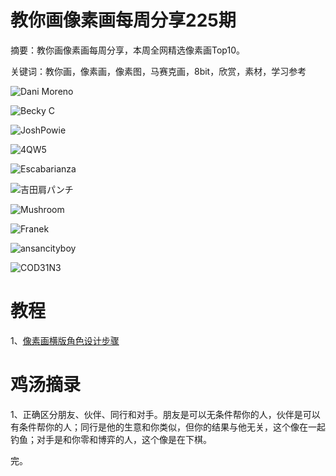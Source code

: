 # 教你画像素画每周分享225期

摘要：教你画像素画每周分享，本周全网精选像素画Top10。

关键词：教你画，像素画，像素图，马赛克画，8bit，欣赏，素材，学习参考


![Dani Moreno](https://files.mdnice.com/user/10493/5a85c10f-5ef0-4908-b32c-a3b0d3f6a26d.png)


![Becky C](https://files.mdnice.com/user/10493/d8b1014d-a881-4004-9645-1ff802a284e3.png)


![JoshPowie](https://files.mdnice.com/user/10493/91134696-9248-4d69-aa55-55f59ba597cb.png)


![4QW5](https://files.mdnice.com/user/10493/db015f96-c5ff-47b2-8af0-7dffeafec29e.png)


![Escabarianza](https://files.mdnice.com/user/10493/efee2b70-8aae-4368-be55-ef77f80fd374.png)


![吉田肩パンチ](https://files.mdnice.com/user/10493/c2671499-c02a-4769-8eef-823f8979a9d3.png)


![Mushroom](https://files.mdnice.com/user/10493/77ac2763-c981-43de-b40d-89a3f5c6ff4f.png)


![Franek](https://files.mdnice.com/user/10493/9aa6b2e2-e06e-4317-98df-bd289af8c0bb.png)


![ansancityboy](https://files.mdnice.com/user/10493/55b702bd-4d1a-42cc-9210-31a818bbd045.png)


![COD31N3](https://files.mdnice.com/user/10493/ed0a20e1-d519-42b2-8c1b-48679718e94e.png)



# 教程

1、[像素画横版角色设计步骤](https://mp.weixin.qq.com/s/CKW61EtbRcopAFELmbbxNw)

# 鸡汤摘录

1、正确区分朋友、伙伴、同行和对手。朋友是可以无条件帮你的人，伙伴是可以有条件帮你的人；同行是他的生意和你类似，但你的结果与他无关，这个像在一起钓鱼；对手是和你零和博弈的人，这个像是在下棋。

完。